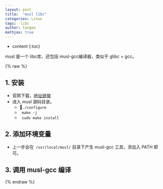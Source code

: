 ```yaml
---
layout: post
title:  "musl libc"
categories: Linux
tags:  libc
author: tangoo
mathjax: true
---
```



* content
{:toc}

musl 是一个 libc库，还包括 musl-gcc编译器，类似于 glibc + gcc。






{% raw %}

## 1. 安装

* 官网下载，[地址链接](https://www.musl-libc.org/)
* 进入 musl 源码目录。
  * ` ./configure `
  * ` make -j`
  * ` sudo make install`

## 2. 添加环境变量

* 上一步会在` /usr/local/musl/` 目录下产生 musl-gcc 工具，添加入 PATH 即可。

## 3. 调用 musl-gcc 编译

{% endraw %}